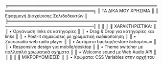 


╔══════════════════════════════════════════════════════════════════════════════╗
║                          ΤΑ ΔΙΚΑ ΜΟΥ ΧΡΗΣΙΜΑ                                ║
║                    Εφαρμογή Διαχείρισης Σελιδοδεικτών                       ║
╠══════════════════════════════════════════════════════════════════════════════╣
║                                                                              ║
║ 📌 ΧΑΡΑΚΤΗΡΙΣΤΙΚΑ:                                                          ║
║ • Οργάνωση links σε κατηγορίες                                              ║ 
║ • Drag & Drop για κατηγορίες και links                                      ║
║ • Post-it σημειώσεις με χρωματική κωδικοποίηση                               ║
║ • Zuccaradio web radio player                                               ║
║ • Αυτόματο backup/restore δεδομένων                                         ║
║ • Responsive design για mobile/desktop                                      ║
║ • Theme switcher με πολλαπλά χρωματικά σχήματα                               ║
║ • Welcome sound με Web Audio API                                            ║
║                                                                              ║
║ 🔧 ΜΙΚΡΟΡΥΘΜΙΣΕΙΣ:                                                          ║
║ • Χρώματα: CSS Variables στην αρχή του <style>                               ║
║ • Κουμπιά: Τμήμα "ΜΠΑΡΑ ΚΟΥΜΠΙΩΝ" στο CSS                                   ║
║ • Widgets: Τμήματα "POST-IT WIDGET" και "RADIO PLAYER WIDGET"               ║
║ • Ήχοι: Τμήμα "WELCOME SOUND" στο JavaScript                                ║
║                                                                              ║
║ 📅 Τελευταία ενημέρωση: 2025-10-15                                          ║
║ 👨‍💻 Φτιαγμένο με αγάπη από το Doukas Pharmacy Support®                      ║
╚══════════════════════════════════════════════════════════════════════════════╝

Greek Learning Flashcards
Ένα διαδραστικό εφαρμογή shortcuts

📋 Περιγραφή
Αυτό το project είναι μια διαδραστική εφαρμογή shortcuts που βοηθά στον ευκολο χειρισμό τους 

✨ Λειτουργίες
📖 shortcut Mode:  με flip animation

📱 Responsive Design: Πλήρης ανταποκριση σε κινητά και tablet

🎨 Ελκυστική διεπαφή: Σύγχρονο και φιλικό σχεδιασμό

🚀 Χρήση
Ανοίξτε το index.html στον browser σας

🛠️ Τεχνολογίες
HTML5

CSS3 (με animations)

JavaScript (ES6+)



📁 Δομή Αρχείων
text
greek-flashcards/
│
├── index.html          # Κύρια σελίδα εφαρμογής
├── README.md           # Αυτό το αρχείο
└── assets/             # Φάκελος για μελλοντικά assets
🔧 Μελλοντικές Βελτιώσεις
Προσθήκη περισσότερων κατηγοριών
Δυνατότητα προσθήκης custom shortcuts

Offline λειτουργία

📄 Άδεια Χρήσης
Αυτό το project είναι ανοιχτού κώδικα και διατίθεται υπό την άδεια MIT.

Δημιουργήθηκε με ❤️ για την εκμάθηση της Ελληνικής γλώσσας

